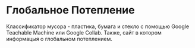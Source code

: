 # Глобальное Потепление
Классификатор мусора - пластика, бумага и стекло с помощью Google Teachable Machine или Google Collab. Также, сайт в котором информацыя о глобальном потеплением.